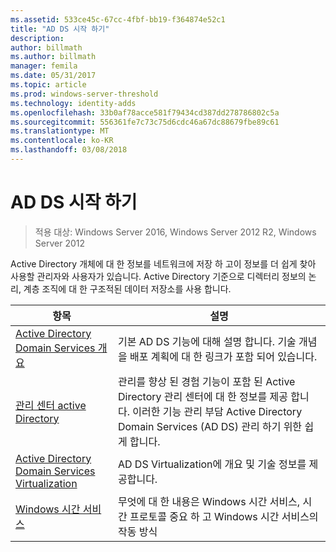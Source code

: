 ```yaml
---
ms.assetid: 533ce45c-67cc-4fbf-bb19-f364874e52c1
title: "AD DS 시작 하기"
description: 
author: billmath
ms.author: billmath
manager: femila
ms.date: 05/31/2017
ms.topic: article
ms.prod: windows-server-threshold
ms.technology: identity-adds
ms.openlocfilehash: 33b0af78acce581f79434cd387dd278786802c5a
ms.sourcegitcommit: 556361fe7c73c75d6cdc46a67dc88679fbe89c61
ms.translationtype: MT
ms.contentlocale: ko-KR
ms.lasthandoff: 03/08/2018
---
```

# <a name="ad-ds-getting-started"></a>AD DS 시작 하기

>적용 대상: Windows Server 2016, Windows Server 2012 R2, Windows Server 2012

Active Directory 개체에 대 한 정보를 네트워크에 저장 하 고이 정보를 더 쉽게 찾아 사용할 관리자와 사용자가 있습니다. Active Directory 기준으로 디렉터리 정보의 논리, 계층 조직에 대 한 구조적된 데이터 저장소를 사용 합니다.  
  
  
항목  |설명    
---------|---------  
   [Active Directory Domain Services 개요](../ad-ds/get-started/virtual-dc/Active-Directory-Domain-Services-Overview.md) | 기본 AD DS 기능에 대해 설명 합니다. 기술 개념을 배포 계획에 대 한 링크가 포함 되어 있습니다.     |         
   [관리 센터 active Directory](../ad-ds/get-started/adac/Active-Directory-Administrative-Center.md) |  관리를 향상 된 경험 기능이 포함 된 Active Directory 관리 센터에 대 한 정보를 제공 합니다. 이러한 기능 관리 부담 Active Directory Domain Services (AD DS) 관리 하기 위한 쉽게 합니다.      |    
   [Active Directory Domain Services Virtualization](../ad-ds/get-started/virtual-dc/Active-Directory-Domain-Services-Virtualization.md) |AD DS Virtualization에 개요 및 기술 정보를 제공합니다.        |    
   [Windows 시간 서비스](../../networking/windows-time-service/Windows-Time-Service.md) |무엇에 대 한 내용은 Windows 시간 서비스, 시간 프로토콜 중요 하 고 Windows 시간 서비스의 작동 방식  
   
  
    
  
  


